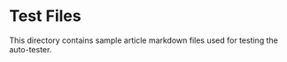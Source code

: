 # Test Files

This directory contains sample article markdown files used for testing the auto-tester.




<!---
Publish: No
--->
